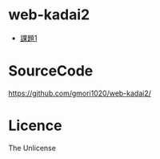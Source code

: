 # web-kadai2

+ [課題1](./kadai01_1.html)

# SourceCode
https://github.com/gmori1020/web-kadai2/

# Licence 
The Unlicense
